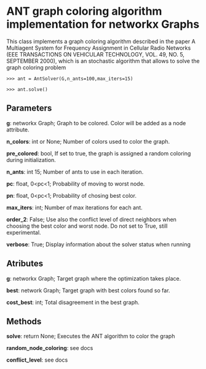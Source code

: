# ANT graph coloring algorithm implementation for networkx Graphs


This class implements a graph coloring algorithm described in the paper
A Multiagent System for Frequency Assignment in Cellular Radio Networks
(EEE TRANSACTIONS ON VEHICULAR TECHNOLOGY, VOL. 49, NO. 5, SEPTEMBER 2000),
which is an stochastic algorithm that allows to solve the graph coloring problem

	>>> ant = AntSolver(G,n_ants=100,max_iters=15)

	>>> ant.solve()


## Parameters

**g**: networkx Graph; Graph to be colored. Color will be added as a node attribute.

**n_colors**: int or None; Number of colors used to color the graph.

**pre_colored**: bool, If set to true, the graph is assigned a random coloring during initialization.

**n_ants**: int 15; Number of ants to use in each iteration.

**pc**: float, 0<pc<1; Probability of moving to worst node. 

**pn**: float, 0<pc<1; Probability of chosing best color. 

**max_iters**: int; Number of max iterations for each ant.

**order_2**: False; Use also the conflict level of direct neighbors when choosing
     the best color and worst node. Do not set to True, still experimental.
     
**verbose**: True; Display information about the solver status when running

## Atributes

**g**: networkx Graph; Target graph where the optimization takes place.

**best**: network Graph; Target graph with best colors found so far.

**cost_best**: int; Total disagreement in the best graph.

## Methods

**solve**: return None; Executes the ANT algorithm to color the graph

**random_node_coloring**: see docs

**conflict_level**: see docs
    
